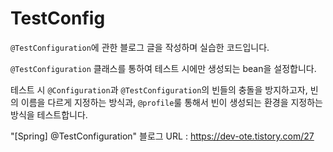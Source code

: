 # TestConfig

`@TestConfiguration`에 관한 블로그 글을 작성하며 실습한 코드입니다.



`@TestConfiguration` 클래스를 통하여 테스트 시에만 생성되는 bean을 설정합니다.

테스트 시 `@Configuration`과 `@TestConfiguration`의 빈들의 충돌을 방지하고자, 빈의 이름을 다르게 지정하는 방식과, `@profile`룰 통해서 빈이 생성되는 환경을 지정하는 방식을 테스트합니다.



"[Spring] @TestConfiguration" 블로그 URL : https://dev-ote.tistory.com/27